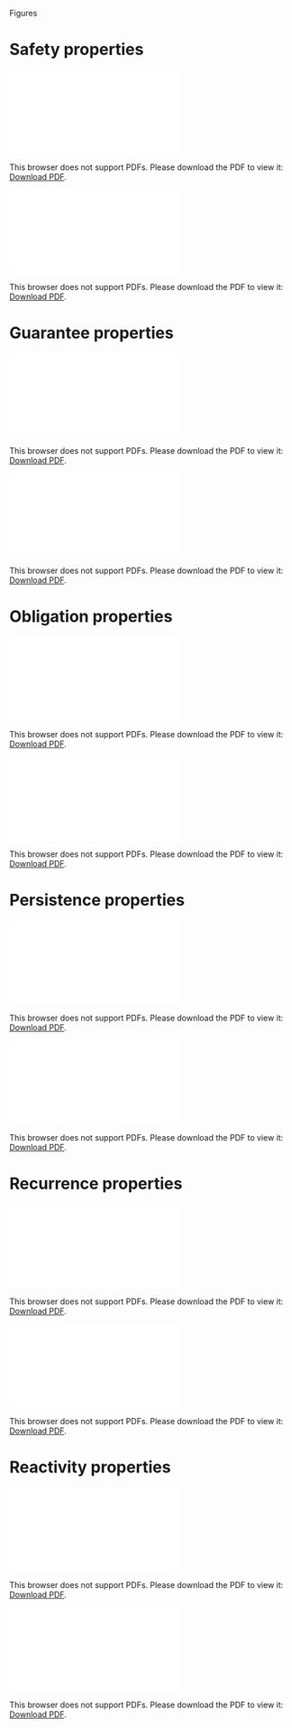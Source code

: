 
Figures


# Safety properties

<object data="Safety_propagate_LBD-BMC_std.pdf" type="application/pdf" width="700px" height="700px">
    <embed src="Safety_propagate_LBD-BMC_std.pdf">
        <p>This browser does not support PDFs. Please download the PDF to view it: <a href="Safety_propagate_LBD-BMC_std.pdf">Download PDF</a>.</p>
    </embed>
</object>


<object data="Safety_conflict_LBD-BMC_std.pdf" type="application/pdf" width="700px" height="700px">
    <embed src="Safety_conflict_LBD-BMC_std.pdf">
        <p>This browser does not support PDFs. Please download the PDF to view it: <a href="Safety_conflict_LBD-BMC_std.pdf">Download PDF</a>.</p>
    </embed>
</object>



# Guarantee properties


<object data="Guarantee_propagate_LBD-BMC_std.pdf" type="application/pdf" width="700px" height="700px">
    <embed src="Guarantee_propagate_LBD-BMC_std.pdf">
        <p>This browser does not support PDFs. Please download the PDF to view it: <a href="Safety_propagate_LBD-BMC_std.pdf">Download PDF</a>.</p>
    </embed>
</object>


<object data="Guarantee_conflict_LBD-BMC_std.pdf" type="application/pdf" width="700px" height="700px">
    <embed src="Guarantee_conflict_LBD-BMC_std.pdf">
        <p>This browser does not support PDFs. Please download the PDF to view it: <a href="Guarantee_conflict_LBD-BMC_std.pdf">Download PDF</a>.</p>
    </embed>
</object>


# Obligation properties

<object data="Obligation_propagate_LBD-BMC_std.pdf" type="application/pdf" width="700px" height="700px">
    <embed src="Obligation_propagate_LBD-BMC_std.pdf">
        <p>This browser does not support PDFs. Please download the PDF to view it: <a href="Obligation_propagate_LBD-BMC_std.pdf">Download PDF</a>.</p>
    </embed>
</object>


<object data="Obligation_conflict_LBD-BMC_std.pdf" type="application/pdf" width="700px" height="700px">
    <embed src="Obligation_conflict_LBD-BMC_std.pdf">
        <p>This browser does not support PDFs. Please download the PDF to view it: <a href="Obligation_conflict_LBD-BMC_std.pdf">Download PDF</a>.</p>
    </embed>
</object>

# Persistence properties

<object data="Persistence_propagate_LBD-BMC_std.pdf" type="application/pdf" width="700px" height="700px">
    <embed src="Persistence_propagate_LBD-BMC_std.pdf">
        <p>This browser does not support PDFs. Please download the PDF to view it: <a href="Persistence_propagate_LBD-BMC_std.pdf">Download PDF</a>.</p>
    </embed>
</object>


<object data="Persistence_conflict_LBD-BMC_std.pdf" type="application/pdf" width="700px" height="700px">
    <embed src="Persistence_conflict_LBD-BMC_std.pdf">
        <p>This browser does not support PDFs. Please download the PDF to view it: <a href="Persistence_conflict_LBD-BMC_std.pdf">Download PDF</a>.</p>
    </embed>
</object>

# Recurrence properties

<object data="Recurrence_propagate_LBD-BMC_std.pdf" type="application/pdf" width="700px" height="700px">
    <embed src="Recurrence_propagate_LBD-BMC_std.pdf">
        <p>This browser does not support PDFs. Please download the PDF to view it: <a href="Recurrence_propagate_LBD-BMC_std.pdf">Download PDF</a>.</p>
    </embed>
</object>


<object data="Recurrence_conflict_LBD-BMC_std.pdf" type="application/pdf" width="700px" height="700px">
    <embed src="Recurrence_conflict_LBD-BMC_std.pdf">
        <p>This browser does not support PDFs. Please download the PDF to view it: <a href="Recurrence_conflict_LBD-BMC_std.pdf">Download PDF</a>.</p>
    </embed>
</object>


# Reactivity properties


<object data="Reactivity_propagate_LBD-BMC_std.pdf" type="application/pdf" width="700px" height="700px">
    <embed src="Reactivity_propagate_LBD-BMC_std.pdf">
        <p>This browser does not support PDFs. Please download the PDF to view it: <a href="Reactivity_propagate_LBD-BMC_std.pdf">Download PDF</a>.</p>
    </embed>
</object>


<object data="Reactivity_conflict_LBD-BMC_std.pdf" type="application/pdf" width="700px" height="700px">
    <embed src="Reactivity_conflict_LBD-BMC_std.pdf">
        <p>This browser does not support PDFs. Please download the PDF to view it: <a href="Reactivity_conflict_LBD-BMC_std.pdf">Download PDF</a>.</p>
    </embed>
</object>
